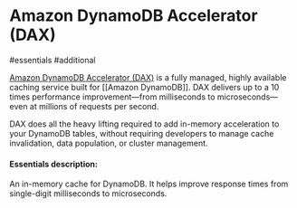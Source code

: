 # Amazon DynamoDB Accelerator (DAX)

#essentials #additional 

[Amazon DynamoDB Accelerator (DAX)](https://aws.amazon.com/dynamodb/dax/) is a fully managed, highly available caching service built for [[Amazon DynamoDB]]. DAX delivers up to a 10 times performance improvement—from milliseconds to microseconds—even at millions of requests per second.

DAX does all the heavy lifting required to add in-memory acceleration to your DynamoDB tables, without requiring developers to manage cache invalidation, data population, or cluster management.

#### Essentials description:
An in-memory cache for DynamoDB. It helps improve response times from single-digit milliseconds to microseconds.